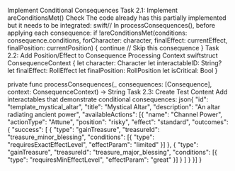 Implement Conditional Consequences
Task 2.1: Implement areConditionsMet() Check
The code already has this partially implemented but it needs to be integrated:
swift// In processConsequences(), before applying each consequence:
if !areConditionsMet(conditions: consequence.conditions, 
                     forCharacter: character, 
                     finalEffect: currentEffect, 
                     finalPosition: currentPosition) {
    continue // Skip this consequence
}
Task 2.2: Add Position/Effect to Consequence Processing Context
swiftstruct ConsequenceContext {
    let character: Character
    let interactableID: String?
    let finalEffect: RollEffect
    let finalPosition: RollPosition
    let isCritical: Bool
}

private func processConsequences(_ consequences: [Consequence], 
                                context: ConsequenceContext) -> String
Task 2.3: Create Test Content
Add interactables that demonstrate conditional consequences:
json{
  "id": "template_mystical_altar",
  "title": "Mystical Altar",
  "description": "An altar radiating ancient power",
  "availableActions": [{
    "name": "Channel Power",
    "actionType": "Attune",
    "position": "risky",
    "effect": "standard",
    "outcomes": {
      "success": [
        {
          "type": "gainTreasure",
          "treasureId": "treasure_minor_blessing",
          "conditions": [{
            "type": "requiresExactEffectLevel",
            "effectParam": "limited"
          }]
        },
        {
          "type": "gainTreasure",
          "treasureId": "treasure_major_blessing",
          "conditions": [{
            "type": "requiresMinEffectLevel",
            "effectParam": "great"
          }]
        }
      ]
    }
  }]
}